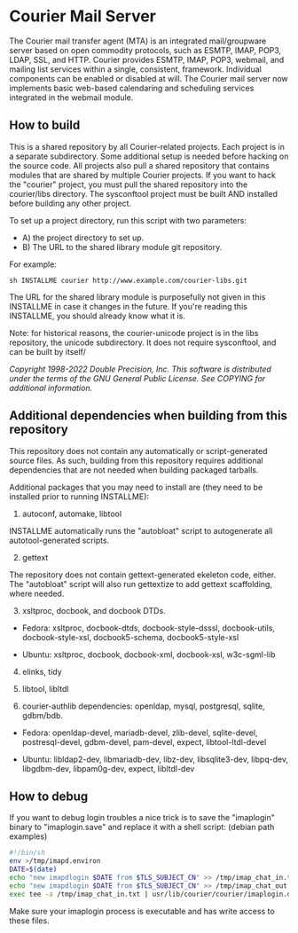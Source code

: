 # Courier Mail Server

The Courier mail transfer agent (MTA) is an integrated mail/groupware
server based on open commodity protocols, such as ESMTP, IMAP, POP3,
LDAP, SSL, and HTTP. Courier provides ESMTP, IMAP, POP3, webmail, and
mailing list services within a single, consistent, framework. Individual
components can be enabled or disabled at will. The Courier mail server
now implements basic web-based calendaring and scheduling services
integrated in the webmail module.

## How to build

This is a shared repository by all Courier-related projects. Each project
is in a separate subdirectory. Some additional setup is needed before
hacking on the source code. All projects also pull a shared repository
that contains modules that are shared by multiple Courier projects. If
you want to hack the "courier" project, you must pull the shared repository
into the courier/libs directory. The sysconftool project must be built
AND installed before building any other project.

To set up a project directory, run this script with two parameters:

- A) the project directory to set up.
- B) The URL to the shared library module git repository.

For example:

    sh INSTALLME courier http://www.example.com/courier-libs.git

The URL for the shared library module is purposefully not given in this
INSTALLME in case it changes in the future. If you're reading this INSTALLME,
you should already know what it is.

Note: for historical reasons, the courier-unicode project is in the libs
repository, the unicode subdirectory. It does not require sysconftool, and
can be built by itself/

_Copyright 1998-2022 Double Precision, Inc. This software is distributed
under the terms of the GNU General Public License. See COPYING for
additional information._

## Additional dependencies when building from this repository

This repository does not contain any automatically or script-generated
source files. As such, building from this repository requires additional
dependencies that are not needed when building packaged tarballs.

Additional packages that you may need to install are (they need to be
installed prior to running INSTALLME):

1) autoconf, automake, libtool

INSTALLME automatically runs the "autobloat" script to autogenerate all
autotool-generated scripts.

2) gettext

The repository does not contain gettext-generated ekeleton code, either.
The "autobloat" script will also run gettextize to add gettext scaffolding,
where needed.

3) xsltproc, docbook, and docbook DTDs.

- Fedora: xsltproc, docbook-dtds, docbook-style-dsssl, docbook-utils,
docbook-style-xsl, docbook5-schema, docbook5-style-xsl

- Ubuntu: xsltproc, docbook, docbook-xml, docbook-xsl, w3c-sgml-lib

4) elinks, tidy

5) libtool, libltdl

6) courier-authlib dependencies: openldap, mysql, postgresql, sqlite, gdbm/bdb.

- Fedora: openldap-devel, mariadb-devel, zlib-devel, sqlite-devel,
  postresql-devel, gdbm-devel, pam-devel, expect, libtool-ltdl-devel

- Ubuntu: libldap2-dev, libmariadb-dev, libz-dev, libsqlite3-dev,
  libpq-dev, libgdbm-dev, libpam0g-dev, expect, libltdl-dev

## How to debug

If you want to debug login troubles a nice trick is to save the "imaplogin" binary to "imaplogin.save" and replace it with a shell script: (debian path examples) 

```sh
#!/bin/sh
env >/tmp/imapd.environ
DATE=$(date)
echo "new imapdlogin $DATE from $TLS_SUBJECT_CN" >> /tmp/imap_chat_in.txt
echo "new imapdlogin $DATE from $TLS_SUBJECT_CN" >> /tmp/imap_chat_out.txt
exec tee -a /tmp/imap_chat_in.txt | usr/lib/courier/courier/imaplogin.debug "$@" 2>>/tmp/imaplogin_errout.txt | tee -a /tmp/imap_chat_out.txt
```
Make sure your imaplogin process is executable and has write access to these files.
